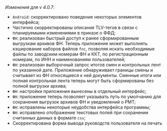 _Изменения для v 4.0.7_:
- `Android`: скорректировано поведение некоторых элементов интерфейса;
- Частично скорректированы описания TLV-тегов в связи с планируемыми изменениями в приказе о ФФД;
- `ФН`: реализован быстрый доступ к ранее сформированным выгрузкам архивов ФН. Теперь приложение может выполнять кэширование наборов файлов `fnc`, позволяя искать необходимые файлы по заводским номерам ФН и ККТ, по регистрационным номерам, по ИНН и наименованиям пользователей;
- `ФН`: реализован выборочный запрос итогов смен и контрольных лент по указанной дате. Приложение обнаруживает границы смены и считывает из ФН относящиеся к ней документы. Сменные итоги или полная контрольная лента теперь могут быть сформированы без полной выгрузки архива;
- `ФН`: настройки приложения вынесены в отдельный интерфейс;
- `ФН`: приложение теперь позволяет указывать путь по умолчанию  для сохранения выгрузок архивов ФН и уведомлений о РМТ;
- `ФН`: исправлены некоторые неудобства интерфейса программы;
- `ФН`: исправлено отображение текстовых полей при сохранении считанных данных в формате `csv`;
- Скорректирована форма вывода руководств пользователя на печать
